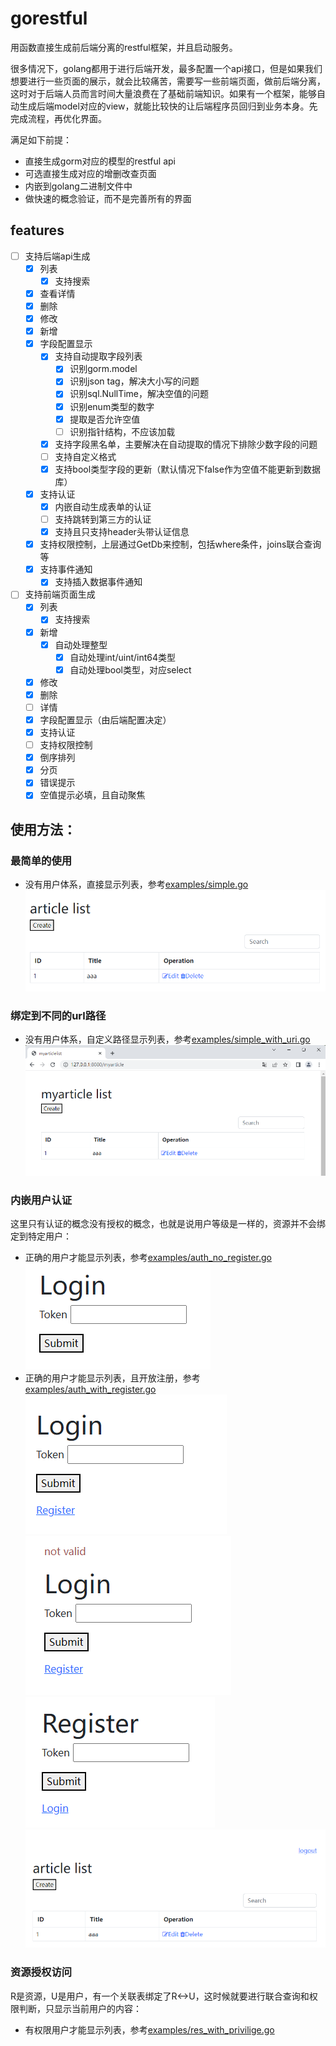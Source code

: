 # gorestful

用函数直接生成前后端分离的restful框架，并且启动服务。

很多情况下，golang都用于进行后端开发，最多配置一个api接口，但是如果我们想要进行一些页面的展示，就会比较痛苦，需要写一些前端页面，做前后端分离，这时对于后端人员而言时间大量浪费在了基础前端知识。如果有一个框架，能够自动生成后端model对应的view，就能比较快的让后端程序员回归到业务本身。先完成流程，再优化界面。

满足如下前提：
- 直接生成gorm对应的模型的restful api
- 可选直接生成对应的增删改查页面
- 内嵌到golang二进制文件中
- 做快速的概念验证，而不是完善所有的界面

## features
- [ ] 支持后端api生成
  - [x] 列表
    - [x] 支持搜索
  - [x] 查看详情
  - [x] 删除
  - [x] 修改
  - [x] 新增
  - [x] 字段配置显示
    - [x] 支持自动提取字段列表
      - [x] 识别gorm.model
      - [x] 识别json tag，解决大小写的问题
      - [x] 识别sql.NullTime，解决空值的问题
      - [x] 识别enum类型的数字
      - [x] 提取是否允许空值
      - [ ] 识别指针结构，不应该加载
    - [x] 支持字段黑名单，主要解决在自动提取的情况下排除少数字段的问题
    - [ ] 支持自定义格式
    - [x] 支持bool类型字段的更新（默认情况下false作为空值不能更新到数据库）
  - [x] 支持认证
    - [x] 内嵌自动生成表单的认证
    - [ ] 支持跳转到第三方的认证
    - [x] 支持且只支持header头带认证信息
  - [x] 支持权限控制，上层通过GetDb来控制，包括where条件，joins联合查询等
  - [x] 支持事件通知
    - [x] 支持插入数据事件通知
- [ ] 支持前端页面生成
  - [x] 列表
    - [x] 支持搜索
  - [x] 新增
    - [x] 自动处理整型
      - [x] 自动处理int/uint/int64类型
      - [x] 自动处理bool类型，对应select
  - [x] 修改
  - [x] 删除
  - [ ] 详情
  - [x] 字段配置显示（由后端配置决定）
  - [x] 支持认证
  - [ ] 支持权限控制
  - [x] 倒序排列
  - [x] 分页
  - [x] 错误提示
  - [x] 空值提示必填，且自动聚焦

## 使用方法：
### 最简单的使用
- 没有用户体系，直接显示列表，参考[examples/simple.go](examples/simple.go)
  [![list](imgs/list.png)](imgs/list.png)

### 绑定到不同的url路径
- 没有用户体系，自定义路径显示列表，参考[examples/simple_with_uri.go](examples/simple_with_uri.go)
  [![different_uri](imgs/different_uri.png)](imgs/different_uri.png)
### 内嵌用户认证
这里只有认证的概念没有授权的概念，也就是说用户等级是一样的，资源并不会绑定到特定用户：
- 正确的用户才能显示列表，参考[examples/auth_no_register.go](examples/auth_no_register.go)
  [![auth_no_register](imgs/auth_no_register.png)](imgs/auth_no_register.png)
- 正确的用户才能显示列表，且开放注册，参考[examples/auth_with_register.go](examples/auth_with_register.go)
  [![auth_with_register](imgs/auth_with_register.png)](imgs/auth_with_register.png)
  [![auth_failed](imgs/auth_failed.png)](imgs/auth_failed.png)
  [![register](imgs/register.png)](imgs/register.png)
  [![resource](imgs/resource.png)](imgs/resource.png)

### 资源授权访问
R是资源，U是用户，有一个关联表绑定了R<->U，这时候就要进行联合查询和权限判断，只显示当前用户的内容：
- 有权限用户才能显示列表，参考[examples/res_with_privilige.go](examples/res_with_privilige.go)